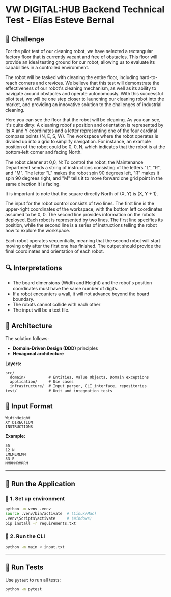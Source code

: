 # VW DIGITAL:HUB Backend Technical Test - Elías Esteve Bernal



## 📝 Challenge
For the pilot test of our cleaning robot, we have selected a rectangular factory floor that is currently vacant and free of
obstacles. This floor will provide an ideal testing ground for our robot, allowing us to evaluate its capabilities in a controlled
environment.

The robot will be tasked with cleaning the entire floor, including hard-to-reach corners and crevices. We believe that this test will
demonstrate the effectiveness of our robot's cleaning mechanism, as well as its ability to navigate around obstacles and operate
autonomously. With this successful pilot test, we will be one step closer to launching our cleaning robot into the market, and
providing an innovative solution to the challenges of industrial cleaning.

Here you can see the floor that the robot will be cleaning. As you can see, it's quite dirty:
A cleaning robot's position and orientation is represented by its X and Y coordinates and a letter representing one of the four
cardinal compass points (N, E, S, W). The workspace where the robot operates is divided up into a grid to simplify navigation. For
instance, an example position of the robot could be 0, 0, N, which indicates that the robot is at the bottom-left corner and facing
North.

The robot cleaner at 0,0, N:
To control the robot, the Maintenance Department sends a string of instructions consisting of the letters "L", "R", and "M". The
letter "L" makes the robot spin 90 degrees left, "R" makes it spin 90 degrees right, and "M" tells it to move forward one grid point
in the same direction it is facing.

It is important to note that the square directly North of (X, Y) is (X, Y + 1).

The input for the robot control consists of two lines. The first line is the upper-right coordinates of the workspace, with the bottom
left coordinates assumed to be 0, 0. The second line provides information on the robots deployed. Each robot is represented by
two lines. The first line specifies its position, while the second line is a series of instructions telling the robot how to explore the
workspace.

Each robot operates sequentially, meaning that the second robot will start moving only after the first one has finished.
The output should provide the final coordinates and orientation of each robot.

## 🔍 Interpretations
- The board dimensions (Width and Height) and the robot's position coordinates must have the same number of digits.
- If a robot encounters a wall, it will not advance beyond the board boundary.
- The robots cannot collide with each other
- The input will be a text file.

## 🧠 Architecture

The solution follows:
- **Domain-Driven Design (DDD)** principles
- **Hexagonal architecture**

**Layers:**
```
src/
  domain/          # Entities, Value Objects, Domain exceptions
  application/     # Use cases
  infrastructure/  # Input parser, CLI interface, repositories
test/              # Unit and integration tests
```
## 🔄 Input Format

```
WidthHeight
XY DIRECTION
INSTRUCTIONS
```
**Example:**
```
55
12 N
LMLMLMLMM
33 E
MMRMMRMRRM
```
---

## 🚀 Run the Application

### 🔧 1. Set up environment
```bash
python -m venv .venv
source .venv/bin/activate  # (Linux/Mac)
.venv\Scripts\activate     # (Windows)
pip install -r requirements.txt
```

### 🔧 2. Run the CLI
```bash
python -m main < input.txt
```

---

## 🧪 Run Tests
Use `pytest` to run all tests:
```bash
python -m pytest
```


